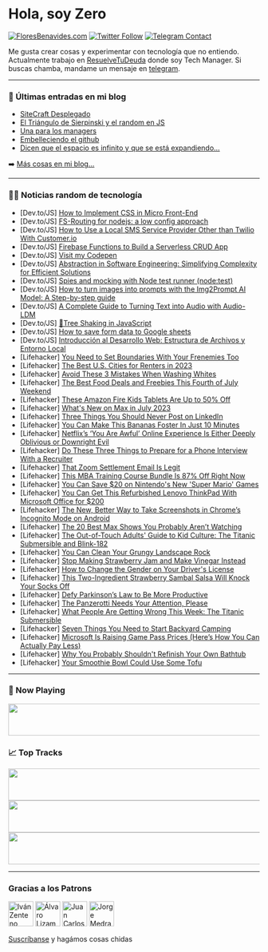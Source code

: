 # Hola, soy Zero

[![FloresBenavides.com](https://img.shields.io/website?down_message=oops&label=MiBlog&style=for-the-badge&up_message=online&url=https%3A%2F%2Ffloresbenavides.com)](https://floresbenavides.com) [![Twitter Follow](https://img.shields.io/twitter/follow/ZeroDragon?color=%231DA1F2&label=Follow&logo=twitter&logoColor=ffffff&style=for-the-badge)](https://twitter.com/zerodragon) [![Telegram Contact](https://img.shields.io/badge/escr%C3%ADbeme-ZeroDragon-%2326A5E4?style=for-the-badge&logo=telegram)](https://t.me/zerodragon)

Me gusta crear cosas y experimentar con tecnología que no entiendo.
Actualmente trabajo en [ResuelveTuDeuda](http://github.com/resuelve) donde soy Tech Manager.
Si buscas chamba, mandame un mensaje en [telegram](https://t.me/zerodragon).

---

### 📕 Últimas entradas en mi blog
<!-- BLOG-POST-LIST:START -->
- [SiteCraft Desplegado](https://floresbenavides.com/sitecraft-desplegado/)
- [El Triángulo de Sierpinski y el random en JS](https://floresbenavides.com/el-triangulo-de-sierpinski-y-el-random-en-js/)
- [Una para los managers](https://floresbenavides.com/una-para-los-managers/)
- [Embelleciendo el github](https://floresbenavides.com/embelleciendo-el-github/)
- [Dicen que el espacio es infinito y que se está expandiendo…](https://floresbenavides.com/dicen-que-el-espacio-es-infinito-y-que-se-esta-expandiendo/)
<!-- BLOG-POST-LIST:END -->

➡️ [Más cosas en mi blog...](https://floresbenavides.com)

---

### 👨‍💻 Noticias random de tecnología
<!-- TECH-POSTS:START -->
- [Dev.to/JS] [How to Implement CSS in Micro Front-End](https://dev.to/scofieldidehen/how-to-implement-css-in-micro-front-end-3hea)
- [Dev.to/JS] [FS-Routing for nodejs: a low config approach](https://dev.to/rogue_paradigms/fsrouter-for-nodejs-a-low-config-approach-41i)
- [Dev.to/JS] [How to Use a Local SMS Service Provider Other than Twilio With Customer.io](https://dev.to/debosthefirst/how-to-use-a-local-sms-service-provider-other-than-twilio-with-customerio-bdd)
- [Dev.to/JS] [Firebase Functions to Build a Serverless CRUD App](https://dev.to/debosthefirst/firebase-functions-to-build-a-serverless-crud-app-34kl)
- [Dev.to/JS] [Visit my Codepen](https://dev.to/denshell_denejour/visit-my-codepen-14gp)
- [Dev.to/JS] [Abstraction in Software Engineering: Simplifying Complexity for Efficient Solutions](https://dev.to/emeroid/abstraction-in-software-engineering-simplifying-complexity-for-efficient-solutions-30hj)
- [Dev.to/JS] [Spies and mocking with Node test runner &lpar;node:test&rpar;](https://dev.to/zsevic/spies-and-mocking-with-node-test-runner-nodetest-4l61)
- [Dev.to/JS] [How to turn images into prompts with the Img2Prompt AI Model: A Step-by-step guide](https://dev.to/mikeyoung44/how-to-turn-images-into-prompts-with-the-img2prompt-ai-model-a-step-by-step-guide-2jio)
- [Dev.to/JS] [A Complete Guide to Turning Text into Audio with Audio-LDM](https://dev.to/mikeyoung44/a-complete-guide-to-turning-text-into-audio-with-audio-ldm-4nlp)
- [Dev.to/JS] [🌲Tree Shaking in JavaScript](https://dev.to/ritavdas/tree-shaking-in-javascript-5dk8)
- [Dev.to/JS] [How to save form data to Google sheets](https://dev.to/irishgeoff11/how-to-save-form-data-to-google-sheets-1f0e)
- [Dev.to/JS] [Introducción al Desarrollo Web: Estructura de Archivos y Entorno Local](https://dev.to/nixcko/introduccion-al-desarrollo-web-estructura-de-archivos-y-entorno-local-44h)
- [Lifehacker] [You Need to Set Boundaries With Your Frenemies Too](https://lifehacker.com/you-need-to-set-boundaries-with-your-frenemies-too-1850567601)
- [Lifehacker] [The Best U.S. Cities for Renters in 2023](https://lifehacker.com/the-best-u-s-cities-for-renters-in-2023-1850567571)
- [Lifehacker] [Avoid These 3 Mistakes When Washing Whites](https://lifehacker.com/avoid-these-3-mistakes-when-washing-whites-1850567563)
- [Lifehacker] [The Best Food Deals and Freebies This Fourth of July Weekend](https://lifehacker.com/the-best-food-deals-and-freebies-this-fourth-of-july-we-1850567524)
- [Lifehacker] [These Amazon Fire Kids Tablets Are Up to 50% Off](https://lifehacker.com/these-amazon-fire-kids-tablets-are-up-to-50-off-1850571928)
- [Lifehacker] [What&#39;s New on Max in July 2023](https://lifehacker.com/whats-new-on-max-in-july-2023-1850572037)
- [Lifehacker] [Three Things You Should Never Post on LinkedIn](https://lifehacker.com/three-things-you-should-never-post-on-linkedin-1850571589)
- [Lifehacker] [You Can Make This Bananas Foster In Just 10 Minutes](https://lifehacker.com/you-can-make-this-bananas-foster-in-just-10-minutes-1850571395)
- [Lifehacker] [Netflix’s ‘You Are Awful’ Online Experience Is Either Deeply Oblivious or Downright Evil](https://lifehacker.com/netflix-s-you-are-awful-online-experience-is-either-d-1850570992)
- [Lifehacker] [Do These Three Things to Prepare for a Phone Interview With a Recruiter](https://lifehacker.com/do-these-three-things-to-prepare-for-a-phone-interview-1850570995)
- [Lifehacker] [That Zoom Settlement Email Is Legit](https://lifehacker.com/that-zoom-settlement-email-is-legit-1850570936)
- [Lifehacker] [This MBA Training Course Bundle Is 87% Off Right Now](https://lifehacker.com/this-mba-training-course-bundle-is-87-off-right-now-1850560831)
- [Lifehacker] [You Can Save $20 on Nintendo&#39;s New &#39;Super Mario&#39; Games](https://lifehacker.com/you-can-save-20-on-nintendos-new-super-mario-games-1850569829)
- [Lifehacker] [You Can Get This Refurbished Lenovo ThinkPad With Microsoft Office for $200](https://lifehacker.com/you-can-get-this-refurbished-lenovo-thinkpad-with-micro-1850561831)
- [Lifehacker] [The New, Better Way to Take Screenshots in Chrome’s Incognito Mode on Android](https://lifehacker.com/the-new-better-way-to-take-screenshots-in-chrome-s-inc-1850569345)
- [Lifehacker] [The 20 Best Max Shows You Probably Aren’t Watching](https://lifehacker.com/15-hbo-max-originals-you-probably-arent-watching-but-de-1847554849)
- [Lifehacker] [The Out-of-Touch Adults&#39; Guide to Kid Culture: The Titanic Submersible and Blink-182](https://lifehacker.com/the-out-of-touch-adults-guide-to-kid-culture-the-titan-1850568227)
- [Lifehacker] [You Can Clean Your Grungy Landscape Rock](https://lifehacker.com/you-can-clean-your-grungy-landscape-rock-1850568220)
- [Lifehacker] [Stop Making Strawberry Jam and Make Vinegar Instead](https://lifehacker.com/stop-making-strawberry-jam-and-make-vinegar-instead-1850566250)
- [Lifehacker] [How to Change the Gender on Your Driver&#39;s License](https://lifehacker.com/how-to-change-the-gender-on-your-drivers-license-1850547620)
- [Lifehacker] [This Two-Ingredient Strawberry Sambal Salsa Will Knock Your Socks Off](https://lifehacker.com/this-two-ingredient-strawberry-sambal-salsa-will-knock-1850566114)
- [Lifehacker] [Defy Parkinson’s Law to Be More Productive](https://lifehacker.com/defy-parkinson-s-law-to-be-more-productive-1850565701)
- [Lifehacker] [The Panzerotti Needs Your Attention, Please](https://lifehacker.com/the-panzerotti-needs-your-attention-please-1850567155)
- [Lifehacker] [What People Are Getting Wrong This Week: The Titanic Submersible](https://lifehacker.com/what-people-are-getting-wrong-this-week-the-titanic-su-1850566979)
- [Lifehacker] [Seven Things You Need to Start Backyard Camping](https://lifehacker.com/seven-things-you-need-to-start-backyard-camping-1850566176)
- [Lifehacker] [Microsoft Is Raising Game Pass Prices &lpar;Here’s How You Can Actually Pay Less&rpar;](https://lifehacker.com/microsoft-is-raising-game-pass-prices-here-s-how-you-c-1850566622)
- [Lifehacker] [Why You Probably Shouldn&#39;t Refinish Your Own Bathtub](https://lifehacker.com/why-you-probably-shouldnt-refinish-your-own-bathtub-1850565888)
- [Lifehacker] [Your Smoothie Bowl Could Use Some Tofu](https://lifehacker.com/your-smoothie-bowl-could-use-some-tofu-1850565558)<!-- TECH-POSTS:END -->

---

### 🎵 Now Playing
<a href="https://spotify-now-playing-dun.vercel.app/now-playing?open"><img src="https://spotify-now-playing-dun.vercel.app/now-playing" width="540" height="64"></a>

### 📈 Top Tracks
<a href="https://spotify-now-playing-dun.vercel.app/top-tracks?i=1&open"><img src="https://spotify-now-playing-dun.vercel.app/top-tracks?i=1" width="540" height="64"></a>
<a href="https://spotify-now-playing-dun.vercel.app/top-tracks?i=2&open"><img src="https://spotify-now-playing-dun.vercel.app/top-tracks?i=2" width="540" height="64"></a>
<a href="https://spotify-now-playing-dun.vercel.app/top-tracks?i=3&open"><img src="https://spotify-now-playing-dun.vercel.app/top-tracks?i=3" width="540" height="64"></a>

---

### Gracias a los Patrons
[<img src="https://avatars.githubusercontent.com/u/243380?v=4" alt="Iván Zenteno" width="50px">](https://github.com/k001) [<img src="https://avatars.githubusercontent.com/u/19955639?v=4" alt="Álvaro Lizama" width="50px">](https://github.com/alvarolizama) [<img src="https://avatars.githubusercontent.com/u/2718753?v=4" alt="Juan Carlos Ruiz" width="50px">](https://github.com/JuanCrg90) [<img src="https://avatars.githubusercontent.com/u/37025?v=4" alt="Jorge Medrano" width="50px">](https://github.com/h1pp1e) 

[Suscríbanse](https://www.patreon.com/zerodragon) y hagámos cosas chidas
